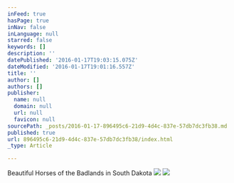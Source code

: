 ```yaml
---
inFeed: true
hasPage: true
inNav: false
inLanguage: null
starred: false
keywords: []
description: ''
datePublished: '2016-01-17T19:03:15.075Z'
dateModified: '2016-01-17T19:01:16.557Z'
title: ''
author: []
authors: []
publisher:
  name: null
  domain: null
  url: null
  favicon: null
sourcePath: _posts/2016-01-17-896495c6-21d9-4d4c-837e-57db7dc3fb38.md
published: true
url: 896495c6-21d9-4d4c-837e-57db7dc3fb38/index.html
_type: Article

---
```

Beautiful Horses of the Badlands in South Dakota
![](https://the-grid-user-content.s3-us-west-2.amazonaws.com/7507901d-68b7-464b-804e-364f44c760dd.jpg)
![](https://the-grid-user-content.s3-us-west-2.amazonaws.com/d13b4265-8323-4e7e-8891-fd3d77d75b44.jpg)